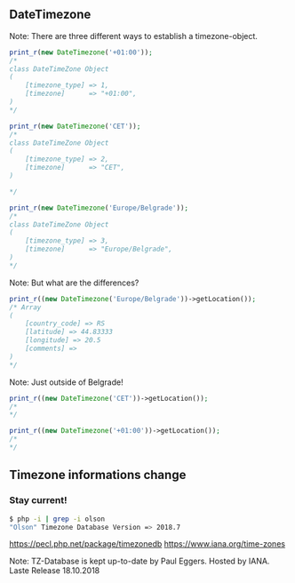 ## DateTimezone

Note: There are three different ways to establish a timezone-object.



```php
print_r(new DateTimezone('+01:00'));
/*
class DateTimeZone Object
(
    [timezone_type] => 1,
    [timezone]      => "+01:00",
)
*/
```



```php
print_r(new DateTimezone('CET'));
/*
class DateTimeZone Object
(
    [timezone_type] => 2,
    [timezone]      => "CET",
)

*/
```



```php
print_r(new DateTimezone('Europe/Belgrade'));
/*
class DateTimeZone Object
(
    [timezone_type] => 3,
    [timezone]      => "Europe/Belgrade",
)
*/
```


Note: But what are the differences?



```php
print_r((new DateTimezone('Europe/Belgrade'))->getLocation());
/* Array
(
    [country_code] => RS
    [latitude] => 44.83333
    [longitude] => 20.5
    [comments] => 
)
*/
```
Note: Just outside of Belgrade!



```php
print_r((new DateTimezone('CET'))->getLocation());
/*
*/
```



```php
print_r((new DateTimezone('+01:00'))->getLocation());
/*
*/
```



## Timezone informations change

### Stay current!<!-- .element: class="fragment" -->

```bash
$ php -i | grep -i olson
"Olson" Timezone Database Version => 2018.7
```

https://pecl.php.net/package/timezonedb<!-- .element: class="fragment" -->
https://www.iana.org/time-zones<!-- .element: class="fragment" -->

Note: TZ-Database is kept up-to-date by Paul Eggers. Hosted by IANA. Laste Release 18.10.2018
